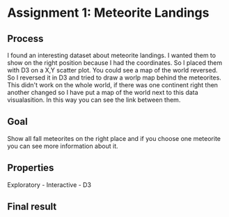# Assignment 1: Meteorite Landings

## Process 
I found an interesting dataset about meteorite landings. I wanted them to show on the right position because I had the coordinates. So I placed them with D3 on a X,Y scatter plot. You could see a map of the world reversed. So I reversed it in D3 and tried to draw a worlp map behind the meteorites. This didn't work on the whole world, if there was one continent right then another changed so I have put a map of the world next to this data visualasition. In this way you can see the link between them. 

## Goal
Show all fall meteorites on the right place and if you choose one meteorite you can see more information about it. 

## Properties
Exploratory - Interactive - D3

## Final result


